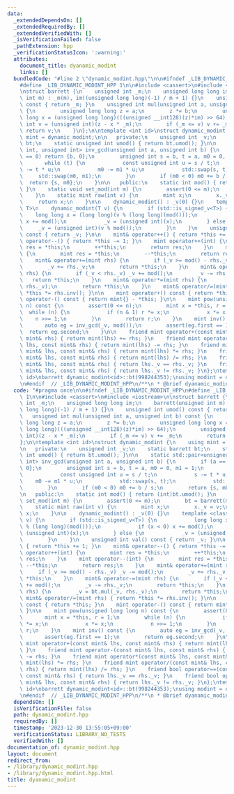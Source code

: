 ```yaml
---
data:
  _extendedDependsOn: []
  _extendedRequiredBy: []
  _extendedVerifiedWith: []
  _isVerificationFailed: false
  _pathExtension: hpp
  _verificationStatusIcon: ':warning:'
  attributes:
    document_title: dyanamic_modint
    links: []
  bundledCode: "#line 2 \"dynamic_modint.hpp\"\n\n#ifndef _LIB_DYNAMIC_MODINT_HPP\n\
    #define _LIB_DYNAMIC_MODINT_HPP 1\n\n#include <cassert>\n#include <iostream>\n\
    \nstruct barrett {\n    unsigned int _m;\n    unsigned long long im;\n    barrett(unsigned\
    \ int m) : _m(m), im((unsigned long long)(-1) / m + 1) {}\n    unsigned int umod()\
    \ const { return _m; }\n    unsigned int mul(unsigned int a, unsigned int b) const\
    \ {\n        unsigned long long z = a;\n        z *= b;\n        unsigned long\
    \ long x = (unsigned long long)(((unsigned __int128)(z)*im) >> 64);\n        unsigned\
    \ int v = (unsigned int)(z - x * _m);\n        if (_m <= v) v += _m;\n       \
    \ return v;\n    }\n};\n\ntemplate <int id>\nstruct dynamic_modint {\n    using\
    \ mint = dynamic_modint;\n\n   private:\n    unsigned int _v;\n    static barrett\
    \ bt;\n    static unsigned int umod() { return bt.umod(); }\n\n    static std::pair<unsigned\
    \ int, unsigned int> inv_gcd(unsigned int a, unsigned int b) {\n        if (a\
    \ == 0) return {b, 0};\n        unsigned int s = b, t = a, m0 = 0, m1 = 1;\n \
    \       while (t) {\n            const unsigned int u = s / t;\n            s\
    \ -= t * u;\n            m0 -= m1 * u;\n            std::swap(s, t);\n       \
    \     std::swap(m0, m1);\n        }\n        if (m0 < 0) m0 += b / s;\n      \
    \  return {s, m0};\n    }\n\n   public:\n    static int mod() { return (int)bt.umod();\
    \ }\n    static void set_mod(int m) {\n        assert(0 <= m);\n        bt = barrett(m);\n\
    \    }\n    static mint raw(int v) {\n        mint x;\n        x._v = v;\n   \
    \     return x;\n    }\n\n    dynamic_modint() : _v(0) {}\n    template <class\
    \ T>\n    dynamic_modint(T v) {\n        if (std::is_signed_v<T>) {\n        \
    \    long long x = (long long)(v % (long long)(mod()));\n            if (x < 0)\
    \ x += mod();\n            _v = (unsigned int)(x);\n        } else {\n       \
    \     _v = (unsigned int)(v % mod());\n        }\n    }\n    unsigned int val()\
    \ const { return _v; }\n\n    mint& operator++() { return *this += 1; }\n    mint&\
    \ operator--() { return *this -= 1; }\n    mint operator++(int) {\n        mint\
    \ res = *this;\n        ++*this;\n        return res;\n    }\n    mint operator--(int)\
    \ {\n        mint res = *this;\n        --*this;\n        return res;\n    }\n\
    \    mint& operator+=(mint rhs) {\n        if (_v >= mod() - rhs._v) _v -= mod();\n\
    \        _v += rhs._v;\n        return *this;\n    }\n    mint& operator-=(mint\
    \ rhs) {\n        if (_v < rhs._v) _v += mod();\n        _v -= rhs._v;\n     \
    \   return *this;\n    }\n    mint& operator*=(mint rhs) {\n        _v = bt.mul(_v,\
    \ rhs._v);\n        return *this;\n    }\n    mint& operator/=(mint rhs) { return\
    \ *this *= rhs.inv(); }\n\n    mint operator+() const { return *this; }\n    mint\
    \ operator-() const { return mint{} - *this; }\n\n    mint pow(unsigned long long\
    \ n) const {\n        assert(0 <= n);\n        mint x = *this, r = 1;\n      \
    \  while (n) {\n            if (n & 1) r *= x;\n            x *= x;\n        \
    \    n >>= 1;\n        }\n        return r;\n    }\n    mint inv() const {\n \
    \       auto eg = inv_gcd(_v, mod());\n        assert(eg.first == 1);\n      \
    \  return eg.second;\n    }\n\n    friend mint operator+(const mint& lhs, const\
    \ mint& rhs) { return mint(lhs) += rhs; }\n    friend mint operator-(const mint&\
    \ lhs, const mint& rhs) { return mint(lhs) -= rhs; }\n    friend mint operator*(const\
    \ mint& lhs, const mint& rhs) { return mint(lhs) *= rhs; }\n    friend mint operator/(const\
    \ mint& lhs, const mint& rhs) { return mint(lhs) /= rhs; }\n    friend bool operator==(const\
    \ mint& lhs, const mint& rhs) { return lhs._v == rhs._v; }\n    friend bool operator!=(const\
    \ mint& lhs, const mint& rhs) { return lhs._v != rhs._v; }\n};\ntemplate <int\
    \ id>\nbarrett dynamic_modint<id>::bt(998244353);\nusing modint = dynamic_modint<-1>;\n\
    \n#endif  // _LIB_DYNAMIC_MODINT_HPP\n/**\n * @brief dyanamic_modint\n */\n"
  code: "#pragma once\n\n#ifndef _LIB_DYNAMIC_MODINT_HPP\n#define _LIB_DYNAMIC_MODINT_HPP\
    \ 1\n\n#include <cassert>\n#include <iostream>\n\nstruct barrett {\n    unsigned\
    \ int _m;\n    unsigned long long im;\n    barrett(unsigned int m) : _m(m), im((unsigned\
    \ long long)(-1) / m + 1) {}\n    unsigned int umod() const { return _m; }\n \
    \   unsigned int mul(unsigned int a, unsigned int b) const {\n        unsigned\
    \ long long z = a;\n        z *= b;\n        unsigned long long x = (unsigned\
    \ long long)(((unsigned __int128)(z)*im) >> 64);\n        unsigned int v = (unsigned\
    \ int)(z - x * _m);\n        if (_m <= v) v += _m;\n        return v;\n    }\n\
    };\n\ntemplate <int id>\nstruct dynamic_modint {\n    using mint = dynamic_modint;\n\
    \n   private:\n    unsigned int _v;\n    static barrett bt;\n    static unsigned\
    \ int umod() { return bt.umod(); }\n\n    static std::pair<unsigned int, unsigned\
    \ int> inv_gcd(unsigned int a, unsigned int b) {\n        if (a == 0) return {b,\
    \ 0};\n        unsigned int s = b, t = a, m0 = 0, m1 = 1;\n        while (t) {\n\
    \            const unsigned int u = s / t;\n            s -= t * u;\n        \
    \    m0 -= m1 * u;\n            std::swap(s, t);\n            std::swap(m0, m1);\n\
    \        }\n        if (m0 < 0) m0 += b / s;\n        return {s, m0};\n    }\n\
    \n   public:\n    static int mod() { return (int)bt.umod(); }\n    static void\
    \ set_mod(int m) {\n        assert(0 <= m);\n        bt = barrett(m);\n    }\n\
    \    static mint raw(int v) {\n        mint x;\n        x._v = v;\n        return\
    \ x;\n    }\n\n    dynamic_modint() : _v(0) {}\n    template <class T>\n    dynamic_modint(T\
    \ v) {\n        if (std::is_signed_v<T>) {\n            long long x = (long long)(v\
    \ % (long long)(mod()));\n            if (x < 0) x += mod();\n            _v =\
    \ (unsigned int)(x);\n        } else {\n            _v = (unsigned int)(v % mod());\n\
    \        }\n    }\n    unsigned int val() const { return _v; }\n\n    mint& operator++()\
    \ { return *this += 1; }\n    mint& operator--() { return *this -= 1; }\n    mint\
    \ operator++(int) {\n        mint res = *this;\n        ++*this;\n        return\
    \ res;\n    }\n    mint operator--(int) {\n        mint res = *this;\n       \
    \ --*this;\n        return res;\n    }\n    mint& operator+=(mint rhs) {\n   \
    \     if (_v >= mod() - rhs._v) _v -= mod();\n        _v += rhs._v;\n        return\
    \ *this;\n    }\n    mint& operator-=(mint rhs) {\n        if (_v < rhs._v) _v\
    \ += mod();\n        _v -= rhs._v;\n        return *this;\n    }\n    mint& operator*=(mint\
    \ rhs) {\n        _v = bt.mul(_v, rhs._v);\n        return *this;\n    }\n   \
    \ mint& operator/=(mint rhs) { return *this *= rhs.inv(); }\n\n    mint operator+()\
    \ const { return *this; }\n    mint operator-() const { return mint{} - *this;\
    \ }\n\n    mint pow(unsigned long long n) const {\n        assert(0 <= n);\n \
    \       mint x = *this, r = 1;\n        while (n) {\n            if (n & 1) r\
    \ *= x;\n            x *= x;\n            n >>= 1;\n        }\n        return\
    \ r;\n    }\n    mint inv() const {\n        auto eg = inv_gcd(_v, mod());\n \
    \       assert(eg.first == 1);\n        return eg.second;\n    }\n\n    friend\
    \ mint operator+(const mint& lhs, const mint& rhs) { return mint(lhs) += rhs;\
    \ }\n    friend mint operator-(const mint& lhs, const mint& rhs) { return mint(lhs)\
    \ -= rhs; }\n    friend mint operator*(const mint& lhs, const mint& rhs) { return\
    \ mint(lhs) *= rhs; }\n    friend mint operator/(const mint& lhs, const mint&\
    \ rhs) { return mint(lhs) /= rhs; }\n    friend bool operator==(const mint& lhs,\
    \ const mint& rhs) { return lhs._v == rhs._v; }\n    friend bool operator!=(const\
    \ mint& lhs, const mint& rhs) { return lhs._v != rhs._v; }\n};\ntemplate <int\
    \ id>\nbarrett dynamic_modint<id>::bt(998244353);\nusing modint = dynamic_modint<-1>;\n\
    \n#endif  // _LIB_DYNAMIC_MODINT_HPP\n/**\n * @brief dyanamic_modint\n */\n"
  dependsOn: []
  isVerificationFile: false
  path: dynamic_modint.hpp
  requiredBy: []
  timestamp: '2023-12-30 13:55:05+09:00'
  verificationStatus: LIBRARY_NO_TESTS
  verifiedWith: []
documentation_of: dynamic_modint.hpp
layout: document
redirect_from:
- /library/dynamic_modint.hpp
- /library/dynamic_modint.hpp.html
title: dyanamic_modint
---
```

